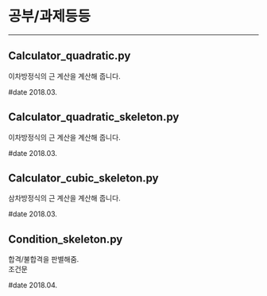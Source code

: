 공부/과제등등
================
- - -
Calculator_quadratic.py
-------------
이차방정식의 근 계산을 계산해 줍니다.

#date
2018.03.


Calculator_quadratic_skeleton.py
-------------
이차방정식의 근 계산을 계산해 줍니다.

#date
2018.03.


Calculator_cubic_skeleton.py
-------------
삼차방정식의 근 계산을 계산해 줍니다.

#date
2018.03.


Condition_skeleton.py
-------------
합격/불합격을 판별해줌.<br>
조건문

#date
2018.04.
